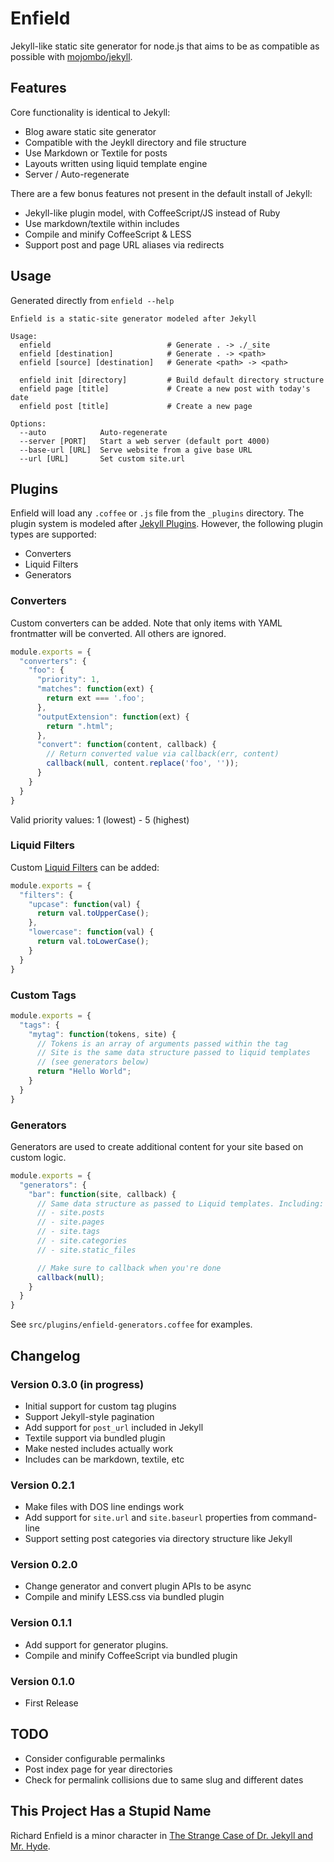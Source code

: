 # Enfield

Jekyll-like static site generator for node.js that aims to be as compatible as possible with [mojombo/jekyll](https://github.com/mojombo/jekyll).

## Features

Core functionality is identical to Jekyll:

* Blog aware static site generator
* Compatible with the Jeykll directory and file structure
* Use Markdown or Textile for posts
* Layouts written using liquid template engine
* Server / Auto-regenerate

There are a few bonus features not present in the default install of Jekyll:

* Jekyll-like plugin model, with CoffeeScript/JS instead of Ruby
* Use markdown/textile within includes
* Compile and minify CoffeeScript & LESS
* Support post and page URL aliases via redirects

## Usage

Generated directly from `enfield --help`

```
Enfield is a static-site generator modeled after Jekyll

Usage:
  enfield                          # Generate . -> ./_site
  enfield [destination]            # Generate . -> <path>
  enfield [source] [destination]   # Generate <path> -> <path>

  enfield init [directory]         # Build default directory structure
  enfield page [title]             # Create a new post with today's date
  enfield post [title]             # Create a new page

Options:
  --auto            Auto-regenerate
  --server [PORT]   Start a web server (default port 4000)
  --base-url [URL]  Serve website from a give base URL
  --url [URL]       Set custom site.url
```

## Plugins

Enfield will load any `.coffee` or `.js` file from the `_plugins` directory. The plugin system is modeled after [Jekyll Plugins](https://github.com/mojombo/jekyll/wiki/Plugins). However, the following plugin types are supported:

* Converters
* Liquid Filters
* Generators

### Converters

Custom converters can be added. Note that only items with YAML frontmatter will be converted. All others are ignored.

```js
module.exports = {
  "converters": {
    "foo": {
      "priority": 1,
      "matches": function(ext) {
        return ext === '.foo';
      },
      "outputExtension": function(ext) {
        return ".html";
      },
      "convert": function(content, callback) {
        // Return converted value via callback(err, content)
        callback(null, content.replace('foo', ''));
      }
    }
  }
}
```

Valid priority values: 1 (lowest) - 5 (highest)

### Liquid Filters

Custom [Liquid Filters](http://wiki.shopify.com/FilterReference) can be added:

```js
module.exports = {
  "filters": {
    "upcase": function(val) {
      return val.toUpperCase();
    },
    "lowercase": function(val) {
      return val.toLowerCase();
    }
  }
}
```

### Custom Tags

```js
module.exports = {
  "tags": {
    "mytag": function(tokens, site) {
      // Tokens is an array of arguments passed within the tag
      // Site is the same data structure passed to liquid templates
      // (see generators below)
      return "Hello World";
    }
  }
}
```

### Generators

Generators are used to create additional content for your site based on custom logic.

```js
module.exports = {
  "generators": {
    "bar": function(site, callback) {
      // Same data structure as passed to Liquid templates. Including:
      // - site.posts
      // - site.pages
      // - site.tags
      // - site.categories
      // - site.static_files

      // Make sure to callback when you're done
      callback(null);
    }
  }
}
```

See `src/plugins/enfield-generators.coffee` for examples.

## Changelog

### Version 0.3.0 (in progress)

- Initial support for custom tag plugins
- Support Jekyll-style pagination
- Add support for `post_url` included in Jekyll
- Textile support via bundled plugin
- Make nested includes actually work
- Includes can be markdown, textile, etc

### Version 0.2.1

- Make files with DOS line endings work
- Add support for `site.url` and `site.baseurl` properties from command-line
- Support setting post categories via directory structure like Jekyll

### Version 0.2.0

- Change generator and convert plugin APIs to be async
- Compile and minify LESS.css via bundled plugin

### Version 0.1.1

- Add support for generator plugins.
- Compile and minify CoffeeScript via bundled plugin

### Version 0.1.0

- First Release

## TODO

* Consider configurable permalinks
* Post index page for year directories
* Check for permalink collisions due to same slug and different dates

## This Project Has a Stupid Name

Richard Enfield is a minor character in [The Strange Case of Dr. Jekyll and Mr. Hyde](http://en.wikipedia.org/wiki/Strange_Case_of_Dr_Jekyll_and_Mr_Hyde).
